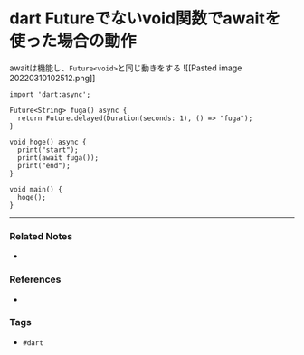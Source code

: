 # dart Futureでないvoid関数でawaitを使った場合の動作
awaitは機能し、`Future<void>`と同じ動きをする
![[Pasted image 20220310102512.png]]

```
import 'dart:async';

Future<String> fuga() async {
  return Future.delayed(Duration(seconds: 1), () => "fuga");
}

void hoge() async {
  print("start");
  print(await fuga());
  print("end");
}

void main() {
  hoge();
}

```

----
### Related Notes
- 

### References
- 

### Tags
- `#dart`